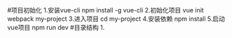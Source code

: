 #项目初始化
  1.安装vue-cli
      npm install -g vue-cli
  2.初始化项目
      vue init webpack my-project
  3.进入项目
      cd my-project
  4.安装依赖
      npm install
  5.启动vue项目
      npm run dev
#目录结构
  1.
